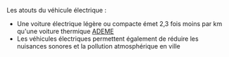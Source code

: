 Les atouts du véhicule électrique :

- Une voiture électrique légère ou compacte émet 2,3 fois moins par km qu'une voiture thermique [ADEME](https://base-empreinte.ademe.fr)
- Les véhicules électriques permettent également de réduire les nuisances sonores et la pollution atmosphérique en ville
